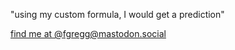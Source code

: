 "using my custom formula, I would get a prediction"

<a href="https://mastodon.social/@fgregg" rel="me">find me at @fgregg@mastodon.social</a>
